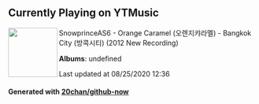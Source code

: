 ## Currently Playing on YTMusic

[<img align="left" width="100" src="https://i.ytimg.com/vi/zvS2WZEqD7Y/sddefault.jpg?sqp=-oaymwEWCJADEOEBIAQqCghqEJQEGHgg6AJIWg&rs">](https://music.youtube.com/channel/UCXueYIC-HSrXO73B0vGSEsw)

SnowprinceAS6 - Orange Caramel (오렌지캬라멜) - Bangkok City (방콕시티) (2012 New Recording)

**Albums**: undefined

Last updated at 08/25/2020 12:36

#### Generated with [20chan/github-now](https://github.com/20chan/github-now)


<!--
**20chan/20chan** is a ✨ _special_ ✨ repository because its `README.md` (this file) appears on your GitHub profile.

Here are some ideas to get you started:

- 🔭 I’m currently working on ...
- 🌱 I’m currently learning ...
- 👯 I’m looking to collaborate on ...
- 🤔 I’m looking for help with ...
- 💬 Ask me about ...
- 📫 How to reach me: ...
- 😄 Pronouns: ...
- ⚡ Fun fact: ...
-->
